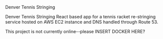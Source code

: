Denver Tennis Stringing

Denver Tennis Stringing
React based app for a tennis racket re-stringing service hosted on AWS EC2 instance and DNS handled through Route 53.

This project is not currently online--please INSERT DOCKER HERE?